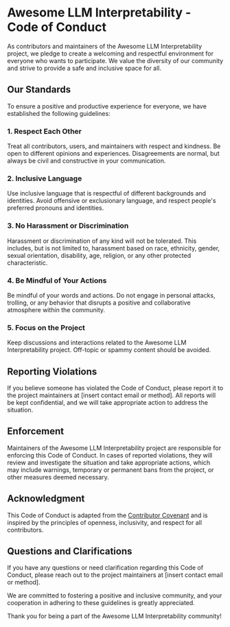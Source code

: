 # Awesome LLM Interpretability - Code of Conduct

As contributors and maintainers of the Awesome LLM Interpretability project, we pledge to create a welcoming and respectful environment for everyone who wants to participate. We value the diversity of our community and strive to provide a safe and inclusive space for all.

## Our Standards

To ensure a positive and productive experience for everyone, we have established the following guidelines:

### 1. Respect Each Other

Treat all contributors, users, and maintainers with respect and kindness. Be open to different opinions and experiences. Disagreements are normal, but always be civil and constructive in your communication.

### 2. Inclusive Language

Use inclusive language that is respectful of different backgrounds and identities. Avoid offensive or exclusionary language, and respect people's preferred pronouns and identities.

### 3. No Harassment or Discrimination

Harassment or discrimination of any kind will not be tolerated. This includes, but is not limited to, harassment based on race, ethnicity, gender, sexual orientation, disability, age, religion, or any other protected characteristic.

### 4. Be Mindful of Your Actions

Be mindful of your words and actions. Do not engage in personal attacks, trolling, or any behavior that disrupts a positive and collaborative atmosphere within the community.

### 5. Focus on the Project

Keep discussions and interactions related to the Awesome LLM Interpretability project. Off-topic or spammy content should be avoided.

## Reporting Violations

If you believe someone has violated the Code of Conduct, please report it to the project maintainers at [insert contact email or method]. All reports will be kept confidential, and we will take appropriate action to address the situation.

## Enforcement

Maintainers of the Awesome LLM Interpretability project are responsible for enforcing this Code of Conduct. In cases of reported violations, they will review and investigate the situation and take appropriate actions, which may include warnings, temporary or permanent bans from the project, or other measures deemed necessary.

## Acknowledgment

This Code of Conduct is adapted from the [Contributor Covenant](https://www.contributor-covenant.org/version/2/0/code_of_conduct.html) and is inspired by the principles of openness, inclusivity, and respect for all contributors.

## Questions and Clarifications

If you have any questions or need clarification regarding this Code of Conduct, please reach out to the project maintainers at [insert contact email or method].

We are committed to fostering a positive and inclusive community, and your cooperation in adhering to these guidelines is greatly appreciated.

Thank you for being a part of the Awesome LLM Interpretability community!

